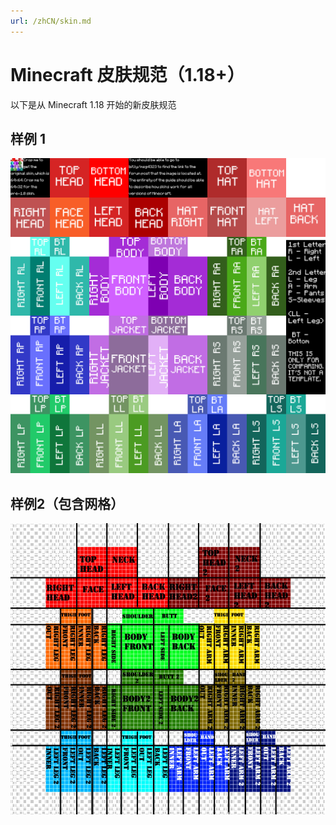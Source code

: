 ```yaml
---
url: /zhCN/skin.md
---
```

# Minecraft 皮肤规范（1.18+）

以下是从 Minecraft 1.18 开始的新皮肤规范

## 样例 1

![image info](/img/skin/template.png)

## 样例2（包含网格）

![image info](/img/skin/template-grid.jpg)

